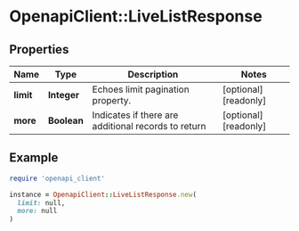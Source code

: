 # OpenapiClient::LiveListResponse

## Properties

| Name | Type | Description | Notes |
| ---- | ---- | ----------- | ----- |
| **limit** | **Integer** | Echoes limit pagination property. | [optional][readonly] |
| **more** | **Boolean** | Indicates if there are additional records to return | [optional][readonly] |

## Example

```ruby
require 'openapi_client'

instance = OpenapiClient::LiveListResponse.new(
  limit: null,
  more: null
)
```

